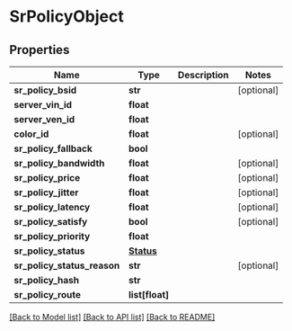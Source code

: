 # SrPolicyObject

## Properties
Name | Type | Description | Notes
------------ | ------------- | ------------- | -------------
**sr_policy_bsid** | **str** |  | [optional] 
**server_vin_id** | **float** |  | 
**server_ven_id** | **float** |  | 
**color_id** | **float** |  | [optional] 
**sr_policy_fallback** | **bool** |  | 
**sr_policy_bandwidth** | **float** |  | [optional] 
**sr_policy_price** | **float** |  | [optional] 
**sr_policy_jitter** | **float** |  | [optional] 
**sr_policy_latency** | **float** |  | [optional] 
**sr_policy_satisfy** | **bool** |  | [optional] 
**sr_policy_priority** | **float** |  | 
**sr_policy_status** | [**Status**](Status.md) |  | 
**sr_policy_status_reason** | **str** |  | [optional] 
**sr_policy_hash** | **str** |  | 
**sr_policy_route** | **list[float]** |  | 

[[Back to Model list]](../README.md#documentation-for-models) [[Back to API list]](../README.md#documentation-for-api-endpoints) [[Back to README]](../README.md)

